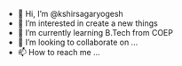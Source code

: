 - 👋 Hi, I’m @kshirsagaryogesh
- 👀 I’m interested in create a new things
- 🌱 I’m currently learning B.Tech from COEP
- 💞️ I’m looking to collaborate on ...
- 📫 How to reach me ...

<!---
kshirsagaryogesh/kshirsagaryogesh is a ✨ special ✨ repository because its `README.md` (this file) appears on your GitHub profile.
You can click the Preview link to take a look at your changes.
--->
